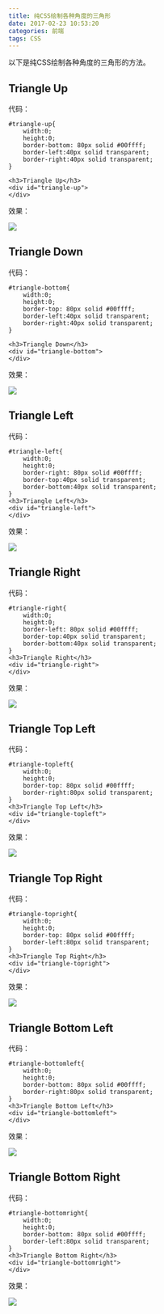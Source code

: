 ```yaml
---
title: 纯CSS绘制各种角度的三角形
date: 2017-02-23 10:53:20
categories: 前端
tags: CSS
---
```


以下是纯CSS绘制各种角度的三角形的方法。

## Triangle Up

代码：

    #triangle-up{
        width:0;
        height:0;
        border-bottom: 80px solid #00ffff;
        border-left:40px solid transparent;
        border-right:40px solid transparent;
    }

    <h3>Triangle Up</h3>
    <div id="triangle-up">
    </div>

效果：

![](/images/2017-02-23/triangle-up.PNG)

## Triangle Down

代码：

    #triangle-bottom{
        width:0;
        height:0;
        border-top: 80px solid #00ffff;
        border-left:40px solid transparent;
        border-right:40px solid transparent;
    }

    <h3>Triangle Down</h3>
    <div id="triangle-bottom">
    </div>

效果：

![](/images/2017-02-23/triangle-bottom.PNG)

## Triangle Left

代码：

    #triangle-left{
        width:0;
        height:0;
        border-right: 80px solid #00ffff;
        border-top:40px solid transparent;
        border-bottom:40px solid transparent;
    }
    <h3>Triangle Left</h3>
    <div id="triangle-left">
    </div>

效果：

![](/images/2017-02-23/triangle-left.PNG)

## Triangle Right

代码：

    #triangle-right{
        width:0;
        height:0;
        border-left: 80px solid #00ffff;
        border-top:40px solid transparent;
        border-bottom:40px solid transparent;
    }
    <h3>Triangle Right</h3>
    <div id="triangle-right">
    </div>

效果：

![](/images/2017-02-23/triangle-right.PNG)

## Triangle Top Left

代码：

    #triangle-topleft{
        width:0;
        height:0;
        border-top: 80px solid #00ffff;
        border-right:80px solid transparent;
    }
    <h3>Triangle Top Left</h3>
    <div id="triangle-topleft">
    </div>

效果：

![](/images/2017-02-23/triangle-topleft.PNG)

## Triangle Top Right

代码：

    #triangle-topright{
        width:0;
        height:0;
        border-top: 80px solid #00ffff;
        border-left:80px solid transparent;
    }
    <h3>Triangle Top Right</h3>
    <div id="triangle-topright">
    </div>

效果：

![](/images/2017-02-23/triangle-topright.PNG)

## Triangle Bottom Left

代码：

    #triangle-bottomleft{
        width:0;
        height:0;
        border-bottom: 80px solid #00ffff;
        border-right:80px solid transparent;
    }
    <h3>Triangle Bottom Left</h3>
    <div id="triangle-bottomleft">
    </div>

效果：

![](/images/2017-02-23/triangle-bottomleft.PNG)

## Triangle Bottom Right

代码：

    #triangle-bottomright{
        width:0;
        height:0;
        border-bottom: 80px solid #00ffff;
        border-left:80px solid transparent;
    }
    <h3>Triangle Bottom Right</h3>
    <div id="triangle-bottomright">
    </div>

效果：

![](/images/2017-02-23/triangle-bottomright.PNG)
